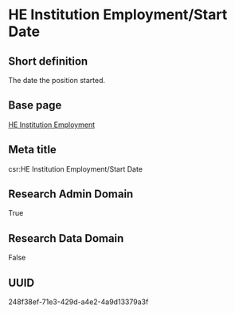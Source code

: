 # HE Institution Employment/Start Date
## Short definition
The date the position started.
## Base page
[HE Institution Employment](../../Objects/HE%20Institution%20Employment.md)
## Meta title
csr:HE Institution Employment/Start Date
## Research Admin Domain
True
## Research Data Domain
False
## UUID
248f38ef-71e3-429d-a4e2-4a9d13379a3f

